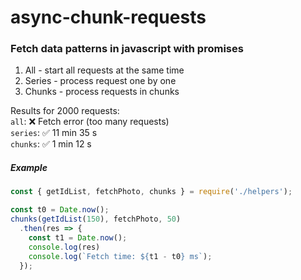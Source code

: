 
# async-chunk-requests

### Fetch data patterns in javascript with promises

1. All - start all requests at the same time  
2. Series - process request one by one  
3. Chunks - process requests in chunks

Results for 2000 requests:  
`all`: ❌ Fetch error (too many requests)  
`series`: ✅ 11 min 35 s  
`chunks`: ✅ 1 min 12 s


##### Example
```js
const { getIdList, fetchPhoto, chunks } = require('./helpers');

const t0 = Date.now();
chunks(getIdList(150), fetchPhoto, 50)
  .then(res => {
    const t1 = Date.now();
    console.log(res)
    console.log(`Fetch time: ${t1 - t0} ms`);
  });

```
